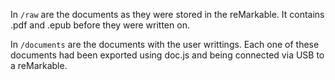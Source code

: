 In `/raw` are the documents as they were stored in the reMarkable.
It contains .pdf and .epub before they were written on.

In `/documents` are the documents with the user writtings. Each one of these documents had been exported using doc.js and being connected via USB to a reMarkable.